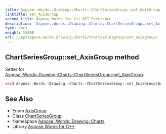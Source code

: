 ```yaml
---
title: Aspose::Words::Drawing::Charts::ChartSeriesGroup::set_AxisGroup method
linktitle: set_AxisGroup
second_title: Aspose.Words for C++ API Reference
description: 'Aspose::Words::Drawing::Charts::ChartSeriesGroup::set_AxisGroup method. Setter for Aspose::Words::Drawing::Charts::ChartSeriesGroup::get_AxisGroup in C++.'
type: docs
weight: 15000
url: /cpp/aspose.words.drawing.charts/chartseriesgroup/set_axisgroup/
---
```

## ChartSeriesGroup::set_AxisGroup method


Setter for [Aspose::Words::Drawing::Charts::ChartSeriesGroup::get_AxisGroup](../get_axisgroup/).

```cpp
void Aspose::Words::Drawing::Charts::ChartSeriesGroup::set_AxisGroup(Aspose::Words::Drawing::Charts::AxisGroup value)
```

## See Also

* Enum [AxisGroup](../../axisgroup/)
* Class [ChartSeriesGroup](../)
* Namespace [Aspose::Words::Drawing::Charts](../../)
* Library [Aspose.Words for C++](../../../)
